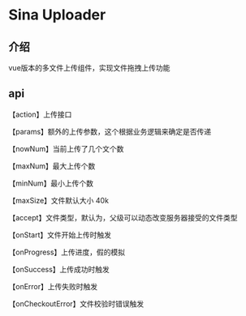 
# Sina Uploader

## 介绍
  vue版本的多文件上传组件，实现文件拖拽上传功能
  
## api

【action】上传接口

【params】额外的上传参数，这个根据业务逻辑来确定是否传递

【nowNum】当前上传了几个文个数

【maxNum】最大上传个数

【minNum】最小上传个数

【maxSize】文件默认大小 40k

【accept】文件类型，默认为<jpg>，父级可以动态改变服务器接受的文件类型

【onStart】文件开始上传时触发

【onProgress】上传进度，假的模拟

【onSuccess】上传成功时触发

【onError】上传失败时触发

【onCheckoutError】文件校验时错误触发


